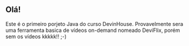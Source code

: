 ## Olá!

Este é o primeiro porjeto Java do curso DevinHouse.
Provavelmente sera uma ferramenta basica de vídeos on-demand nomeado DeviFlix, porém sem os vídeos kkkkk!! ;-)

##

